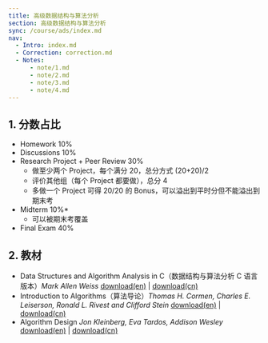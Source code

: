 ```yaml
---
title: 高级数据结构与算法分析
section: 高级数据结构与算法分析
sync: /course/ads/index.md
nav:
  - Intro: index.md
  - Correction: correction.md
  - Notes:
      - note/1.md
      - note/2.md
      - note/3.md
      - note/4.md
---
```


## 1. 分数占比

- Homework 10%
- Discussions 10%
- Research Project + Peer Review 30%
    - 做至少两个 Project，每个满分 20，总分方式 (20+20)/2
    - 评价其他组（每个 Project 都要做），总分 4
    - 多做一个 Project 可得 20/20 的 Bonus，可以溢出到平时分但不能溢出到期末考
- Midterm 10%\*
    - 可以被期末考覆盖
- Final Exam 40%

## 2. 教材

- Data Structures and Algorithm Analysis in C（数据结构与算法分析 C 语言版本）_Mark Allen Weiss_ [download(en)](https://pan.memset0.cn/Share/Textbooks/Data%20Structures%20and%20Algorithm%20Analysis%20in%20C,%20Second%20Edition%20-%20Mark%20Allen%20Weiss.pdf) | [download(cn)](https://pan.memset0.cn/Share/Textbooks/%E6%95%B0%E6%8D%AE%E7%BB%93%E6%9E%84%E4%B8%8E%E7%AE%97%E6%B3%95%E5%88%86%E6%9E%90%EF%BC%88C%E8%AF%AD%E8%A8%80%E6%8F%8F%E8%BF%B0%EF%BC%8C%E7%AC%AC%E4%BA%8C%E7%89%88%EF%BC%89%20-%20Mark%20Allen%20Weiss%20-%20%E6%9C%BA%E6%A2%B0%E5%B7%A5%E4%B8%9A%E5%87%BA%E7%89%88%E7%A4%BE.pdf)
- Introduction to Algorithms（算法导论）_Thomas H. Cormen, Charles E. Leiserson, Ronald L. Rivest and Clifford Stein_ [download(en)](https://pan.memset0.cn/Share/Textbooks/Introduction%20to%20Algorithms,%20Third%20Edition%20-%20Thmos.H.Cormen,%20Charles%20E.%20Leiserson.pdf) | [download(cn)](https://pan.memset0.cn/Share/Textbooks/%E7%AE%97%E6%B3%95%E5%AF%BC%E8%AE%BA%EF%BC%88%E7%AC%AC%E4%B8%89%E7%89%88%EF%BC%89%20-%20Thmos.H.Cormen,%20Charles%20E.%20Leiserson.pdf)
- Algorithm Design _Jon Kleinberg, Eva Tardos, Addison Wesley_ [download(en)](https://pan.memset0.cn/Share/Textbooks/Algorithm%20design%20-%20Jon%20Kleinberg,%20%C3%89va%20Tardos.pdf) | [download(cn)](https://pan.memset0.cn/Share/Textbooks/%E7%AE%97%E6%B3%95%E8%AE%BE%E8%AE%A1%20-%20Jon%20Kleinberg%20%C3%89va%20Tardos.pdf)
